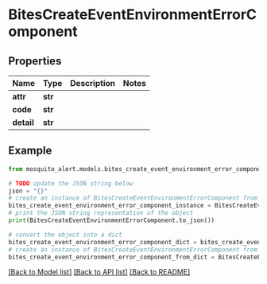 # BitesCreateEventEnvironmentErrorComponent


## Properties

Name | Type | Description | Notes
------------ | ------------- | ------------- | -------------
**attr** | **str** |  | 
**code** | **str** |  | 
**detail** | **str** |  | 

## Example

```python
from mosquito_alert.models.bites_create_event_environment_error_component import BitesCreateEventEnvironmentErrorComponent

# TODO update the JSON string below
json = "{}"
# create an instance of BitesCreateEventEnvironmentErrorComponent from a JSON string
bites_create_event_environment_error_component_instance = BitesCreateEventEnvironmentErrorComponent.from_json(json)
# print the JSON string representation of the object
print(BitesCreateEventEnvironmentErrorComponent.to_json())

# convert the object into a dict
bites_create_event_environment_error_component_dict = bites_create_event_environment_error_component_instance.to_dict()
# create an instance of BitesCreateEventEnvironmentErrorComponent from a dict
bites_create_event_environment_error_component_from_dict = BitesCreateEventEnvironmentErrorComponent.from_dict(bites_create_event_environment_error_component_dict)
```
[[Back to Model list]](../README.md#documentation-for-models) [[Back to API list]](../README.md#documentation-for-api-endpoints) [[Back to README]](../README.md)


